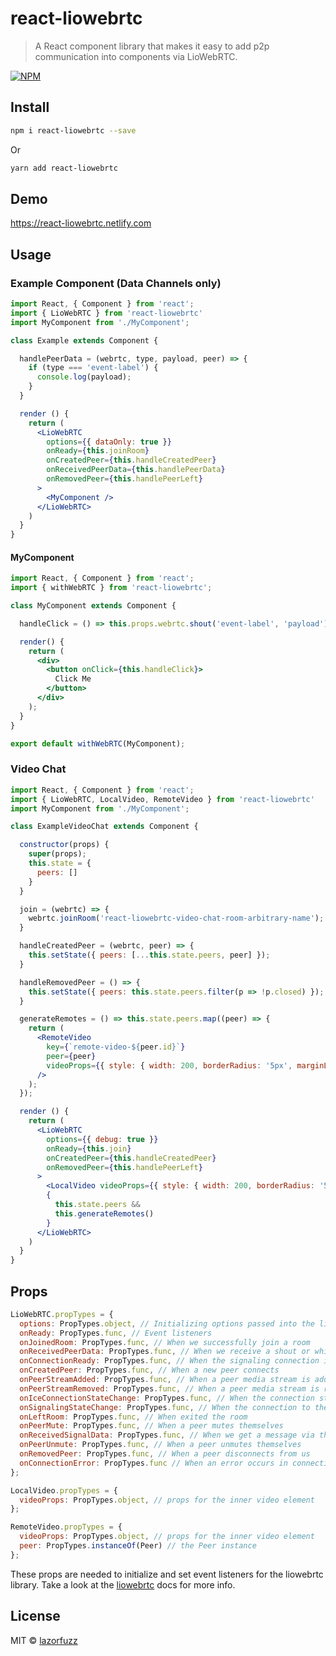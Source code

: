 # react-liowebrtc

> A React component library that makes it easy to add p2p communication into components via LioWebRTC.

[![NPM](https://img.shields.io/npm/v/react-liowebrtc.svg)](https://www.npmjs.com/package/react-liowebrtc)
## Install

```bash
npm i react-liowebrtc --save
```
Or
```bash
yarn add react-liowebrtc
```

## Demo
https://react-liowebrtc.netlify.com

## Usage

### Example Component (Data Channels only)

```jsx
import React, { Component } from 'react';
import { LioWebRTC } from 'react-liowebrtc'
import MyComponent from './MyComponent';

class Example extends Component {

  handlePeerData = (webrtc, type, payload, peer) => {
    if (type === 'event-label') {
      console.log(payload);
    }
  }

  render () {
    return (
      <LioWebRTC
        options={{ dataOnly: true }}
        onReady={this.joinRoom}
        onCreatedPeer={this.handleCreatedPeer}
        onReceivedPeerData={this.handlePeerData}
        onRemovedPeer={this.handlePeerLeft}
      >
        <MyComponent />
      </LioWebRTC>
    )
  }
}
```

#### MyComponent

```jsx
import React, { Component } from 'react';
import { withWebRTC } from 'react-liowebrtc';

class MyComponent extends Component {

  handleClick = () => this.props.webrtc.shout('event-label', 'payload');

  render() {
    return (
      <div>
        <button onClick={this.handleClick}>
          Click Me
        </button>
      </div>
    );
  }
}

export default withWebRTC(MyComponent);
```

### Video Chat
```jsx
import React, { Component } from 'react';
import { LioWebRTC, LocalVideo, RemoteVideo } from 'react-liowebrtc'
import MyComponent from './MyComponent';

class ExampleVideoChat extends Component {

  constructor(props) {
    super(props);
    this.state = {
      peers: []
    }
  }

  join = (webrtc) => {
    webrtc.joinRoom('react-liowebrtc-video-chat-room-arbitrary-name');
  }

  handleCreatedPeer = (webrtc, peer) => {
    this.setState({ peers: [...this.state.peers, peer] });
  }

  handleRemovedPeer = () => {
    this.setState({ peers: this.state.peers.filter(p => !p.closed) });
  }

  generateRemotes = () => this.state.peers.map((peer) => {
    return (
      <RemoteVideo
        key={`remote-video-${peer.id}`}
        peer={peer}
        videoProps={{ style: { width: 200, borderRadius: '5px', marginLeft: '10px' } }}
      />
    );
  });

  render () {
    return (
      <LioWebRTC
        options={{ debug: true }}
        onReady={this.join}
        onCreatedPeer={this.handleCreatedPeer}
        onRemovedPeer={this.handlePeerLeft}
      >
        <LocalVideo videoProps={{ style: { width: 200, borderRadius: '5px' } }} />
        {
          this.state.peers &&
          this.generateRemotes()
        }
      </LioWebRTC>
    )
  }
}
```

## Props

```jsx
LioWebRTC.propTypes = {
  options: PropTypes.object, // Initializing options passed into the liowebrtc library
  onReady: PropTypes.func, // Event listeners
  onJoinedRoom: PropTypes.func, // When we successfully join a room
  onReceivedPeerData: PropTypes.func, // When we receive a shout or whisper from a peer
  onConnectionReady: PropTypes.func, // When the signaling connection is ready
  onCreatedPeer: PropTypes.func, // When a new peer connects
  onPeerStreamAdded: PropTypes.func, // When a peer media stream is added
  onPeerStreamRemoved: PropTypes.func, // When a peer media stream is removed
  onIceConnectionStateChange: PropTypes.func, // When the connection state with a peer changes
  onSignalingStateChange: PropTypes.func, // When the connection to the signaling server changes
  onLeftRoom: PropTypes.func, // When exited the room
  onPeerMute: PropTypes.func, // When a peer mutes themselves
  onReceivedSignalData: PropTypes.func, // When we get a message via the signaling server from a peer
  onPeerUnmute: PropTypes.func, // When a peer unmutes themselves
  onRemovedPeer: PropTypes.func, // When a peer disconnects from us
  onConnectionError: PropTypes.func // When an error occurs in connecting to a peer
};
```

```jsx
LocalVideo.propTypes = {
  videoProps: PropTypes.object, // props for the inner video element
};
```

```jsx
RemoteVideo.propTypes = {
  videoProps: PropTypes.object, // props for the inner video element
  peer: PropTypes.instanceOf(Peer) // the Peer instance
};
```

These props are needed to initialize and set event listeners for the liowebrtc library. Take a look at the [liowebrtc](https://github.com/lazorfuzz/liowebrtc) docs for more info.

## License

MIT © [lazorfuzz](https://github.com/lazorfuzz)
